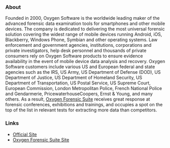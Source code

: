### About

Founded in 2000, Oxygen Software is the worldwide leading maker of the
advanced forensic data examination tools for smartphones and other
mobile devices. The company is dedicated to delivering the most
universal forensic solution covering the widest range of mobile devices
running Android, iOS, Blackberry, Windows Phone, Symbian and other
operating systems. Law enforcement and government agencies,
institutions, corporations and private investigators, help desk
personnel and thousands of private consumers rely on Oxygen Software
products to ensure evidence availability in the event of mobile device
data analysis and recovery. Oxygen Software customers include various US
and European federal and state agencies such as the IRS, US Army, US
Department of Defense (DOD), US Department of Justice, US Department of
Homeland Security, US Department of Transportation, US Postal Service,
US Supreme Court, European Commission, London Metropolitan Police,
French National Police and Gendarmerie, PricewaterhouseCoopers, Ernst &
Young, and many others. As a result, [Oxygen Forensic
Suite](Oxygen_Forensic_Suite_2013 "wikilink") receives great response at
forensic conferences, exhibitions and trainings, and occupies a spot on
the top of the list in relevant tests for extracting more data than
competitors.

### Links

- [Official Site](http://www.oxygensoftware.com)
- [Oxygen Forensic Suite Site](http://www.oxygen-forensic.com)